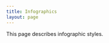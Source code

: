 ```yaml
---
title: Infographics
layout: page
---
```


<p class="t-4">This page describes infographic styles.</p>
